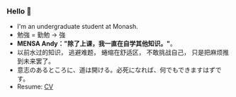 ### Hello 👋 

- I'm an undergraduate student at Monash. 
- 勉強 = 勤勉 -> 強
- **MENSA Andy："除了上课，我一直在自学其他知识。"**。
- 以前水过的知识， 逃避难题， 蜷缩在舒适区， 不敢挑战自己， 只是把麻烦推到未来罢了。
- 意志のあるところに、道は開ける。必死になれば、何でもできますはずです。
- Resume: [CV](https://docs.google.com/document/d/1vAhezgdRhm_N9ThBh_5_vg-dfVwM9IPxF0G1ewK1IKw/edit?usp=sharing)
